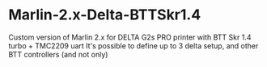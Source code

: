 # Marlin-2.x-Delta-BTTSkr1.4
Custom version of Marlin 2.x for DELTA G2s PRO printer with BTT Skr 1.4 turbo + TMC2209 uart
It's possible to define up to 3 delta setup, and other BTT controllers (and not only)
